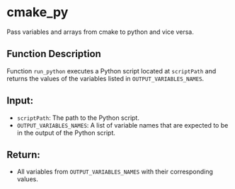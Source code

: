 # cmake_py
Pass variables and arrays from cmake to python and vice versa.

## Function Description
Function `run_python` executes a Python script located at `scriptPath` and returns the values of the variables listed in `OUTPUT_VARIABLES_NAMES`.

## Input:
- `scriptPath`: The path to the Python script.
- `OUTPUT_VARIABLES_NAMES`: A list of variable names that are expected to be in the output of the Python script.

## Return:
- All variables from `OUTPUT_VARIABLES_NAMES` with their corresponding values.

